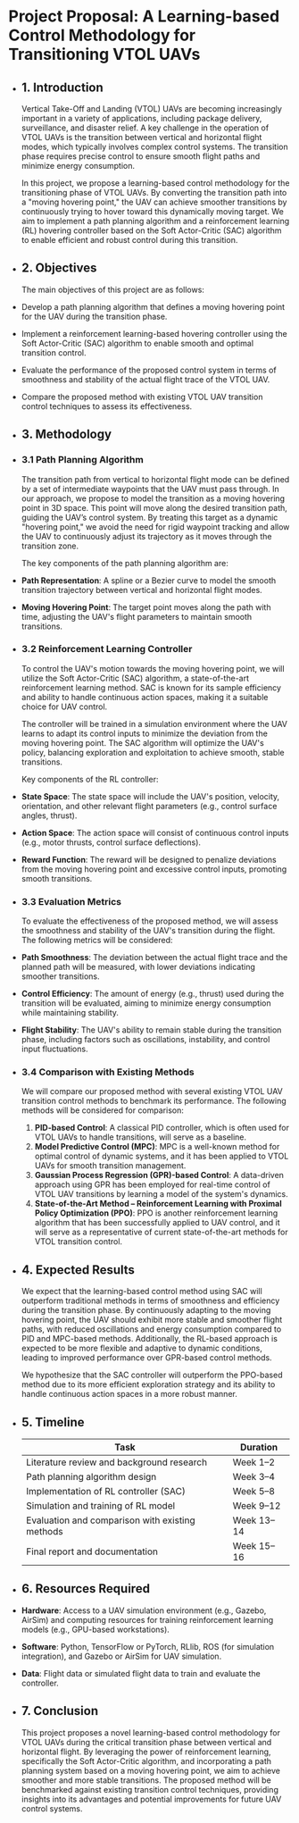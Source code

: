 # Project Proposal: A Learning-based Control Methodology for Transitioning VTOL UAVs
- ## 1. Introduction
  
  Vertical Take-Off and Landing (VTOL) UAVs are becoming increasingly important in a variety of applications, including package delivery, surveillance, and disaster relief. A key challenge in the operation of VTOL UAVs is the transition between vertical and horizontal flight modes, which typically involves complex control systems. The transition phase requires precise control to ensure smooth flight paths and minimize energy consumption.
  
  In this project, we propose a learning-based control methodology for the transitioning phase of VTOL UAVs. By converting the transition path into a "moving hovering point," the UAV can achieve smoother transitions by continuously trying to hover toward this dynamically moving target. We aim to implement a path planning algorithm and a reinforcement learning (RL) hovering controller based on the Soft Actor-Critic (SAC) algorithm to enable efficient and robust control during this transition.
- ## 2. Objectives
  
  The main objectives of this project are as follows:
- Develop a path planning algorithm that defines a moving hovering point for the UAV during the transition phase.
- Implement a reinforcement learning-based hovering controller using the Soft Actor-Critic (SAC) algorithm to enable smooth and optimal transition control.
- Evaluate the performance of the proposed control system in terms of smoothness and stability of the actual flight trace of the VTOL UAV.
- Compare the proposed method with existing VTOL UAV transition control techniques to assess its effectiveness.
- ## 3. Methodology
- ### 3.1 Path Planning Algorithm
  
  The transition path from vertical to horizontal flight mode can be defined by a set of intermediate waypoints that the UAV must pass through. In our approach, we propose to model the transition as a moving hovering point in 3D space. This point will move along the desired transition path, guiding the UAV’s control system. By treating this target as a dynamic "hovering point," we avoid the need for rigid waypoint tracking and allow the UAV to continuously adjust its trajectory as it moves through the transition zone.
  
  The key components of the path planning algorithm are:
- **Path Representation**: A spline or a Bezier curve to model the smooth transition trajectory between vertical and horizontal flight modes.
- **Moving Hovering Point**: The target point moves along the path with time, adjusting the UAV's flight parameters to maintain smooth transitions.
- ### 3.2 Reinforcement Learning Controller
  
  To control the UAV's motion towards the moving hovering point, we will utilize the Soft Actor-Critic (SAC) algorithm, a state-of-the-art reinforcement learning method. SAC is known for its sample efficiency and ability to handle continuous action spaces, making it a suitable choice for UAV control.
  
  The controller will be trained in a simulation environment where the UAV learns to adapt its control inputs to minimize the deviation from the moving hovering point. The SAC algorithm will optimize the UAV's policy, balancing exploration and exploitation to achieve smooth, stable transitions.
  
  Key components of the RL controller:
- **State Space**: The state space will include the UAV's position, velocity, orientation, and other relevant flight parameters (e.g., control surface angles, thrust).
- **Action Space**: The action space will consist of continuous control inputs (e.g., motor thrusts, control surface deflections).
- **Reward Function**: The reward will be designed to penalize deviations from the moving hovering point and excessive control inputs, promoting smooth transitions.
- ### 3.3 Evaluation Metrics
  
  To evaluate the effectiveness of the proposed method, we will assess the smoothness and stability of the UAV's transition during the flight. The following metrics will be considered:
- **Path Smoothness**: The deviation between the actual flight trace and the planned path will be measured, with lower deviations indicating smoother transitions.
- **Control Efficiency**: The amount of energy (e.g., thrust) used during the transition will be evaluated, aiming to minimize energy consumption while maintaining stability.
- **Flight Stability**: The UAV's ability to remain stable during the transition phase, including factors such as oscillations, instability, and control input fluctuations.
- ### 3.4 Comparison with Existing Methods
  
  We will compare our proposed method with several existing VTOL UAV transition control methods to benchmark its performance. The following methods will be considered for comparison:
  
  1. **PID-based Control**: A classical PID controller, which is often used for VTOL UAVs to handle transitions, will serve as a baseline.
  2. **Model Predictive Control (MPC)**: MPC is a well-known method for optimal control of dynamic systems, and it has been applied to VTOL UAVs for smooth transition management.
  3. **Gaussian Process Regression (GPR)-based Control**: A data-driven approach using GPR has been employed for real-time control of VTOL UAV transitions by learning a model of the system's dynamics.
  4. **State-of-the-Art Method – Reinforcement Learning with Proximal Policy Optimization (PPO)**: PPO is another reinforcement learning algorithm that has been successfully applied to UAV control, and it will serve as a representative of current state-of-the-art methods for VTOL transition control.
- ## 4. Expected Results
  
  We expect that the learning-based control method using SAC will outperform traditional methods in terms of smoothness and efficiency during the transition phase. By continuously adapting to the moving hovering point, the UAV should exhibit more stable and smoother flight paths, with reduced oscillations and energy consumption compared to PID and MPC-based methods. Additionally, the RL-based approach is expected to be more flexible and adaptive to dynamic conditions, leading to improved performance over GPR-based control methods.
  
  We hypothesize that the SAC controller will outperform the PPO-based method due to its more efficient exploration strategy and its ability to handle continuous action spaces in a more robust manner.
- ## 5. Timeline
  
  | Task                            | Duration |
  |----------------------------------|----------|
  | Literature review and background research | Week 1–2  |
  | Path planning algorithm design    | Week 3–4  |
  | Implementation of RL controller (SAC) | Week 5–8  |
  | Simulation and training of RL model | Week 9–12 |
  | Evaluation and comparison with existing methods | Week 13–14 |
  | Final report and documentation    | Week 15–16 |
- ## 6. Resources Required
- **Hardware**: Access to a UAV simulation environment (e.g., Gazebo, AirSim) and computing resources for training reinforcement learning models (e.g., GPU-based workstations).
- **Software**: Python, TensorFlow or PyTorch, RLlib, ROS (for simulation integration), and Gazebo or AirSim for UAV simulation.
- **Data**: Flight data or simulated flight data to train and evaluate the controller.
- ## 7. Conclusion
  
  This project proposes a novel learning-based control methodology for VTOL UAVs during the critical transition phase between vertical and horizontal flight. By leveraging the power of reinforcement learning, specifically the Soft Actor-Critic algorithm, and incorporating a path planning system based on a moving hovering point, we aim to achieve smoother and more stable transitions. The proposed method will be benchmarked against existing transition control techniques, providing insights into its advantages and potential improvements for future UAV control systems.